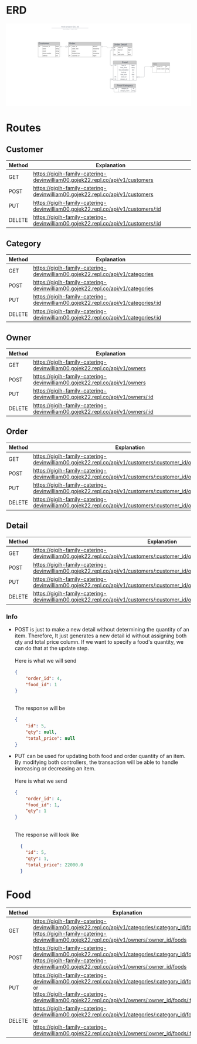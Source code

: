 # ERD
![](erd.png)


# **Routes**

## Customer
| Method | Explanation |
|--------|-------------|
| GET|https://gigih-family-catering-devinwilliam00.gojek22.repl.co/api/v1/customers 	|
| POST| https://gigih-family-catering-devinwilliam00.gojek22.repl.co/api/v1/customers	|
| PUT|https://gigih-family-catering-devinwilliam00.gojek22.repl.co/api/v1/customers/:id	|
| DELETE|https://gigih-family-catering-devinwilliam00.gojek22.repl.co/api/v1/customers/:id|	

## Category
| Method | Explanation |
|--------|-------------|
| GET|https://gigih-family-catering-devinwilliam00.gojek22.repl.co/api/v1/categories 	|
| POST| https://gigih-family-catering-devinwilliam00.gojek22.repl.co/api/v1/categories	|
| PUT|https://gigih-family-catering-devinwilliam00.gojek22.repl.co/api/v1/categories/:id	|
| DELETE|https://gigih-family-catering-devinwilliam00.gojek22.repl.co/api/v1/categories/:id|	

## Owner
| Method | Explanation |
|--------|-------------|
| GET|https://gigih-family-catering-devinwilliam00.gojek22.repl.co/api/v1/owners 	|
| POST| https://gigih-family-catering-devinwilliam00.gojek22.repl.co/api/v1/owners	|
| PUT|https://gigih-family-catering-devinwilliam00.gojek22.repl.co/api/v1/owners/:id	|
| DELETE|https://gigih-family-catering-devinwilliam00.gojek22.repl.co/api/v1/owners/:id|	




## Order
| Method | Explanation |
|--------|-------------|
| GET|https://gigih-family-catering-devinwilliam00.gojek22.repl.co/api/v1/customers/:customer_id/orders 	|
| POST| https://gigih-family-catering-devinwilliam00.gojek22.repl.co/api/v1/customers/:customer_id/orders	|
| PUT|https://gigih-family-catering-devinwilliam00.gojek22.repl.co/api/v1/customers/:customer_id/orders/:order_id	|
| DELETE|https://gigih-family-catering-devinwilliam00.gojek22.repl.co/api/v1/customers/:customer_id/orders/:order_id|

## Detail
| Method | Explanation |
|--------|-------------|
| GET|https://gigih-family-catering-devinwilliam00.gojek22.repl.co/api/v1/customers/:customer_id/orders/:order_id/details |
| POST| https://gigih-family-catering-devinwilliam00.gojek22.repl.co/api/v1/customers/:customer_id/orders/:order_id/details|
| PUT|https://gigih-family-catering-devinwilliam00.gojek22.repl.co/api/v1/customers/:customer_id/orders/:order_id/:order_id/details/:detail_id	|
| DELETE|https://gigih-family-catering-devinwilliam00.gojek22.repl.co/api/v1/customers/:customer_id/orders/:order_id/details/:detail_id|


  ### Info
  - POST is just to make a new detail without determining the quantity of an item. Therefore, It just generates a new detail id without assigning both qty and total price column. If we want to specify a food's quantity, we can do that at the update step. </br></br> Here is what we will send
    </br>
    ```json
    {
        "order_id": 4,
        "food_id": 1
    }
    ```
    </br> The response will be
    </br>
    ```json
    {
        "id": 5,
        "qty": null,
        "total_price": null
    }
    ```
  - PUT can be used for updating both food and order quantity of an item. By modifying both controllers, the transaction will be able to handle increasing or decreasing an item.
    </br></br>
    Here is what we send
    </br>
    ```json
    {
        "order_id": 4,
        "food_id": 1,
        "qty": 1
    }
    ```

    </br> The response will look like
    </br>
    ```json
      {
        "id": 5,
        "qty": 1,
        "total_price": 22000.0
      }
    ```
    

# Food
| Method | Explanation |
|--------|-------------|
| GET|https://gigih-family-catering-devinwilliam00.gojek22.repl.co/api/v1/categories/:category_id/foods 	or <br />https://gigih-family-catering-devinwilliam00.gojek22.repl.co/api/v1/owners/:owner_id/foods |
| POST| https://gigih-family-catering-devinwilliam00.gojek22.repl.co/api/v1/categories/:category_id/foods	or <br />https://gigih-family-catering-devinwilliam00.gojek22.repl.co/api/v1/owners/:owner_id/foods|
| PUT|https://gigih-family-catering-devinwilliam00.gojek22.repl.co/api/v1/categories/:category_id/foods/:food_id	or <br />https://gigih-family-catering-devinwilliam00.gojek22.repl.co/api/v1/owners/:owner_id/foods/:food_id|
| DELETE|https://gigih-family-catering-devinwilliam00.gojek22.repl.co/api/v1/categories/:category_id/foods/:food_id or <br />https://gigih-family-catering-devinwilliam00.gojek22.repl.co/api/v1/owners/:owner_id/foods/:food_id|


